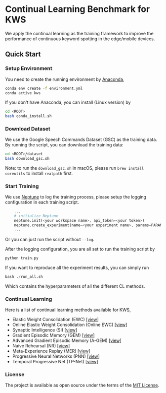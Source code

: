 # Continual Learning Benchmark for KWS

We apply the continual learning as the training framework to improve the performance of continuous keyword spotting in the edge/mobile devices.

## Quick Start

### Setup Environment

You need to create the running environment by [Anaconda](https://www.anaconda.com/),

```bash
conda env create -f environment.yml
conda active kws
```

If you don't have Anaconda, you can install (Linux version) by

```bash
cd <ROOT>
bash conda_install.sh
```

### Download Dataset

We use the Google Speech Commands Dataset (GSC) as the training data. By running the script, you can download the training data:

```bash
cd <ROOT>/dataset
bash download_gsc.sh
```

Note: to run the `download_gsc.sh` in macOS, please run `brew install coreutils` to install `realpath` first.

### Start Training

We use [Neptune](https://app.neptune.ai/) to log the training process, please setup the logging configuration in each training script.

```python
    ...
    # initialize Neptune
    neptune.init(<your workspace name>, api_token=<your token>)
    neptune.create_experiment(name=<your experiment name>, params=PARAMETERS)
    ...
```

Or you can just run the script without `--log`. 

After the logging configuration, you are all set to run the training script by

```bash
python train.py
```

If you want to reproduce all the experiment results, you can simply run 

```python
bash ./run_all.sh
```

Which contains the hyperparameters of all the different CL methods.


### Continual Learning 

Here is a list of continual learning methods available for KWS,

- Elastic Weight Consolidation (EWC) [[view]](./cl_ewc.py)
- Online Elastic Weight Consolidation (Online EWC) [[view]](./cl_ewc_on.py)
- Synaptic Intelligence (SI) [[view]](./cl_si.py)
- Gradient Episodic Memory (GEM) [[view]](./cl_gem.py)
- Advanced Gradient Episodic Memory (A-GEM) [[view]](./cl_agem.py)
- Naive Rehearsal (NR) [[view]](./cl_nr.py)
- Meta-Experience Replay (MER) [[view]](./cl_mer.py)
- Progressive Neural Networks (PNN) [[view]](./cl_pnn.py)
- Temporal Progressive Net (TP-Net) [[view]](./cl_tpnet.py)

### License

The project is available as open source under the terms of the [MIT License](./LICENSE.txt).
